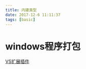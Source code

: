 ```yaml
---
title: 内建类型
date: 2017-12-6 11:11:37
tags: [basic]
---
```


# windows程序打包
[VS扩展插件](https://marketplace.visualstudio.com/items?itemName=VisualStudioProductTeam.MicrosoftVisualStudio2015InstallerProjects)
